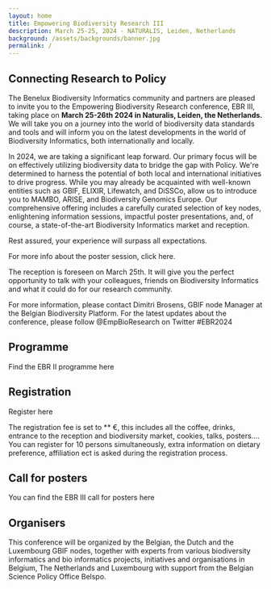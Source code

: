 ```yaml
---
layout: home
title: Empowering Biodiversity Research III
description: March 25-25, 2024 - NATURALIS, Leiden, Netherlands
background: /assets/backgrounds/banner.jpg
permalink: /
---
```


## Connecting Research to Policy

The Benelux Biodiversity Informatics community and partners are pleased to invite you to the Empowering Biodiversity Research conference, EBR III, taking place on **March 25-26th 2024 in Naturalis, Leiden, the Netherlands.** We will take you on a journey into the world of biodiversity data standards and tools and will inform you on the latest developments in the world of Biodiversity Informatics, both internationally and locally.

In 2024, we are taking a significant leap forward. Our primary focus will be on effectively utilizing biodiversity data to bridge the gap with Policy. We're determined to harness the potential of both local and international initiatives to drive progress. While you may already be acquainted with well-known entities such as GBIF, ELIXIR, Lifewatch, and DiSSCo, allow us to introduce you to MAMBO, ARISE, and Biodiversity Genomics Europe. Our comprehensive offering includes a carefully curated selection of key nodes, enlightening information sessions, impactful poster presentations, and, of course, a state-of-the-art Biodiversity Informatics market and reception.

Rest assured, your experience will surpass all expectations. 

For more info about the poster session, click here.

The reception is foreseen on March 25th. It will give you the perfect opportunity to talk with your colleagues, friends on Biodiversity Informatics and what it could do for our research community.

For more information, please contact Dimitri Brosens, GBIF node Manager at the Belgian Biodiversity Platform. 
For the latest updates about the conference, please follow @EmpBioResearch on Twitter #EBR2024

## Programme
Find the EBR II programme here

## Registration
Register here

The registration fee is set to ** €, this includes all the coffee, drinks, entrance to the reception and biodiversity market, cookies, talks, posters....
You can register for 10 persons simultaneously, extra information on dietary preference, affiliation ect is asked during the registration process.

## Call for posters
You can find the EBR III call for posters here

## Organisers
This conference will be organized by the Belgian, the Dutch and the Luxembourg  GBIF nodes, together with experts from various biodiversity informatics  and bio informatics projects, initiatives and organisations in Belgium, The Netherlands and Luxembourg with support from the Belgian Science Policy Office Belspo.
